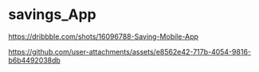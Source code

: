 # savings_App


https://dribbble.com/shots/16096788-Saving-Mobile-App





https://github.com/user-attachments/assets/e8562e42-717b-4054-9816-b6b4492038db

